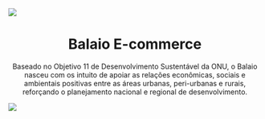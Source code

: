 <img src="https://i.imgur.com/jF1YvI7.png?1">

<h1 align="center"> Balaio E-commerce </h1>

<p align="center"> Baseado no Objetivo 11 de Desenvolvimento Sustentável da ONU, o Balaio nasceu com os intuito de apoiar as relações econômicas, sociais e ambientais positivas entre as áreas urbanas, peri-urbanas e rurais, reforçando o planejamento nacional e regional de desenvolvimento. </p>


<img src="https://i.imgur.com/eOFpeY6.gifv">
